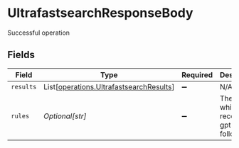 # UltrafastsearchResponseBody

Successful operation


## Fields

| Field                                                                                        | Type                                                                                         | Required                                                                                     | Description                                                                                  |
| -------------------------------------------------------------------------------------------- | -------------------------------------------------------------------------------------------- | -------------------------------------------------------------------------------------------- | -------------------------------------------------------------------------------------------- |
| `results`                                                                                    | List[[operations.UltrafastsearchResults](../../models/operations/ultrafastsearchresults.md)] | :heavy_minus_sign:                                                                           | N/A                                                                                          |
| `rules`                                                                                      | *Optional[str]*                                                                              | :heavy_minus_sign:                                                                           | The rules which recommend gpt to follow.                                                     |